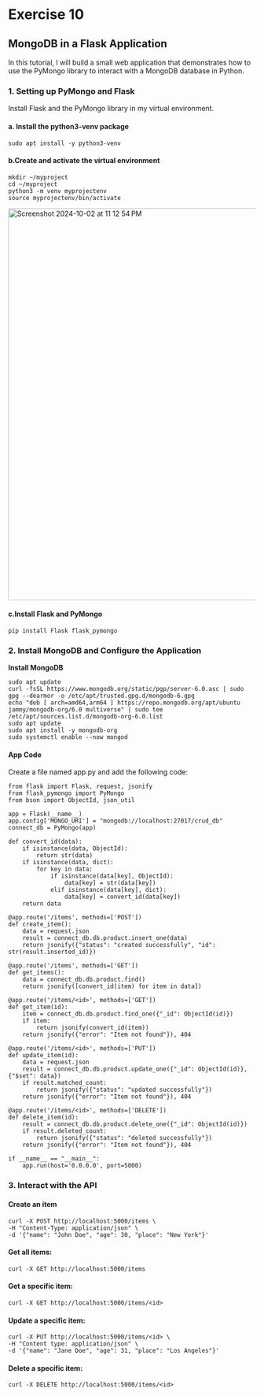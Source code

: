 # Exercise 10

## MongoDB in a Flask Application
In this tutorial, I will build a small web application that demonstrates how to use the PyMongo library to interact with a MongoDB database in Python.

### 1. Setting up PyMongo and Flask
Install Flask and the PyMongo library in my virtual environment.


#### a. Install the python3-venv package

```
sudo apt install -y python3-venv
```

#### b.Create and activate the virtual environment
```
mkdir ~/myproject
cd ~/myproject
python3 -m venv myprojectenv
source myprojectenv/bin/activate
```

<img width="796" alt="Screenshot 2024-10-02 at 11 12 54 PM" src="https://github.com/user-attachments/assets/aa4e77db-ce86-4f2f-8ec2-306dce7f8b53">

#### c.Install Flask and PyMongo

```
pip install Flask flask_pymongo
```

### 2. Install MongoDB and Configure the Application

**Install MongoDB**

```
sudo apt update
curl -fsSL https://www.mongodb.org/static/pgp/server-6.0.asc | sudo gpg --dearmor -o /etc/apt/trusted.gpg.d/mongodb-6.gpg
echo "deb [ arch=amd64,arm64 ] https://repo.mongodb.org/apt/ubuntu jammy/mongodb-org/6.0 multiverse" | sudo tee /etc/apt/sources.list.d/mongodb-org-6.0.list
sudo apt update
sudo apt install -y mongodb-org
sudo systemctl enable --now mongod
```

#### App Code
Create a file named app.py and add the following code:

```
from flask import Flask, request, jsonify
from flask_pymongo import PyMongo
from bson import ObjectId, json_util

app = Flask(__name__)
app.config['MONGO_URI'] = "mongodb://localhost:27017/crud_db"
connect_db = PyMongo(app)

def convert_id(data):
    if isinstance(data, ObjectId):
        return str(data)
    if isinstance(data, dict):
        for key in data:
            if isinstance(data[key], ObjectId):
                data[key] = str(data[key])
            elif isinstance(data[key], dict):
                data[key] = convert_id(data[key])
    return data

@app.route('/items', methods=['POST'])
def create_item():
    data = request.json
    result = connect_db.db.product.insert_one(data)
    return jsonify({"status": "created successfully", "id": str(result.inserted_id)})

@app.route('/items', methods=['GET'])
def get_items():
    data = connect_db.db.product.find()
    return jsonify([convert_id(item) for item in data])

@app.route('/items/<id>', methods=['GET'])
def get_item(id):
    item = connect_db.db.product.find_one({"_id": ObjectId(id)})
    if item:
        return jsonify(convert_id(item))
    return jsonify({"error": "Item not found"}), 404

@app.route('/items/<id>', methods=['PUT'])
def update_item(id):
    data = request.json
    result = connect_db.db.product.update_one({"_id": ObjectId(id)}, {"$set": data})
    if result.matched_count:
        return jsonify({"status": "updated successfully"})
    return jsonify({"error": "Item not found"}), 404

@app.route('/items/<id>', methods=['DELETE'])
def delete_item(id):
    result = connect_db.db.product.delete_one({"_id": ObjectId(id)})
    if result.deleted_count:
        return jsonify({"status": "deleted successfully"})
    return jsonify({"error": "Item not found"}), 404

if __name__ == "__main__":
    app.run(host='0.0.0.0', port=5000)
```


### 3. Interact with the API

#### Create an item

```
curl -X POST http://localhost:5000/items \
-H "Content-Type: application/json" \
-d '{"name": "John Doe", "age": 30, "place": "New York"}'
```

#### Get all items:

```
curl -X GET http://localhost:5000/items
```

#### Get a specific item:

```
curl -X GET http://localhost:5000/items/<id>
```

#### Update a specific item:

```
curl -X PUT http://localhost:5000/items/<id> \
-H "Content type: application/json" \
-d '{"name": "Jane Doe", "age": 31, "place": "Los Angeles"}'
```


#### Delete a specific item:

```
curl -X DELETE http://localhost:5000/items/<id>
```
